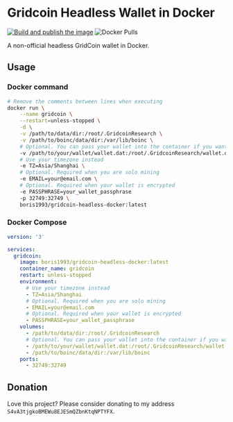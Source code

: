 # Gridcoin Headless Wallet in Docker

[![Build and publish the image](https://github.com/boris1993/gridcoin-headless-docker/actions/workflows/build.yml/badge.svg)](https://github.com/boris1993/gridcoin-headless-docker/actions/workflows/build.yml)
![Docker Pulls](https://img.shields.io/docker/pulls/boris1993/gridcoin-headless-docker)

A non-official headless GridCoin wallet in Docker.

## Usage

### Docker command

```bash
# Remove the comments between lines when executing
docker run \
    --name gridcoin \
    --restart=unless-stopped \
    -d \
    -v /path/to/data/dir:/root/.GridcoinResearch \
    -v /path/to/boinc/data/dir:/var/lib/boinc \
    # Optional. You can pass your wallet into the container if you want
    -v /path/to/your/wallet/wallet.dat:/root/.GridcoinResearch/wallet.dat \
    # Use your timezone instead
    -e TZ=Asia/Shanghai \
    # Optional. Required when you are solo mining
    -e EMAIL=your@email.com \
    # Optional. Required when your wallet is encrypted
    -e PASSPHRASE=your_wallet_passphrase
    -p 32749:32749 \
    boris1993/gridcoin-headless-docker:latest
```

### Docker Compose

```yaml
version: '3'

services:
  gridcoin:
    image: boris1993/gridcoin-headless-docker:latest
    container_name: gridcoin
    restart: unless-stopped
    environment:
      # Use your timezone instead
      - TZ=Asia/Shanghai
      # Optional. Required when you are solo mining
      - EMAIL=your@email.com
      # Optional. Required when your wallet is encrypted
      - PASSPHRASE=your_wallet_passphrase
    volumes:
      - /path/to/data/dir:/root/.GridcoinResearch
      # Optional. You can pass your wallet into the container if you want
      - /path/to/your/wallet/wallet.dat:/root/.GridcoinResearch/wallet.dat
      - /path/to/boinc/data/dir:/var/lib/boinc
    ports:
      - 32749:32749

```

## Donation

Love this project? Please consider donating to my address `S4vA3tjgkoBMEWu8EJESmQZbnKtqNPTYFX`.
